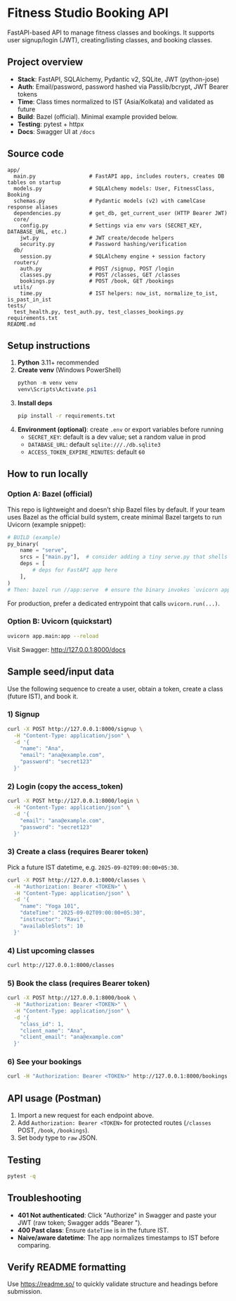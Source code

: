 # Fitness Studio Booking API

FastAPI-based API to manage fitness classes and bookings. It supports user signup/login (JWT), creating/listing classes, and booking classes.

## Project overview
* __Stack__: FastAPI, SQLAlchemy, Pydantic v2, SQLite, JWT (python-jose)
* __Auth__: Email/password, password hashed via Passlib/bcrypt, JWT Bearer tokens
* __Time__: Class times normalized to IST (Asia/Kolkata) and validated as future
* __Build__: Bazel (official). Minimal example provided below.
* __Testing__: pytest + httpx
* __Docs__: Swagger UI at `/docs`

## Source code
```
app/
  main.py                 # FastAPI app, includes routers, creates DB tables on startup
  models.py               # SQLAlchemy models: User, FitnessClass, Booking
  schemas.py              # Pydantic models (v2) with camelCase response aliases
  dependencies.py         # get_db, get_current_user (HTTP Bearer JWT)
  core/
    config.py             # Settings via env vars (SECRET_KEY, DATABASE_URL, etc.)
    jwt.py                # JWT create/decode helpers
    security.py           # Password hashing/verification
  db/
    session.py            # SQLAlchemy engine + session factory
  routers/
    auth.py               # POST /signup, POST /login
    classes.py            # POST /classes, GET /classes
    bookings.py           # POST /book, GET /bookings
  utils/
    time.py               # IST helpers: now_ist, normalize_to_ist, is_past_in_ist
tests/
  test_health.py, test_auth.py, test_classes_bookings.py
requirements.txt
README.md
```

## Setup instructions
1) __Python__ 3.11+ recommended
2) __Create venv__ (Windows PowerShell)
   ```ps1
   python -m venv venv
   venv\Scripts\Activate.ps1
   ```
3) __Install deps__
   ```bash
   pip install -r requirements.txt
   ```
4) __Environment (optional)__: create `.env` or export variables before running
   - `SECRET_KEY`: default is a dev value; set a random value in prod
   - `DATABASE_URL`: default `sqlite:///./db.sqlite3`
   - `ACCESS_TOKEN_EXPIRE_MINUTES`: default `60`

## How to run locally
### Option A: Bazel (official)
This repo is lightweight and doesn’t ship Bazel files by default. If your team uses Bazel as the official build system, create minimal Bazel targets to run Uvicorn (example snippet):
```python
# BUILD (example)
py_binary(
    name = "serve",
    srcs = ["main.py"],  # consider adding a tiny serve.py that shells out to uvicorn
    deps = [
        # deps for FastAPI app here
    ],
)
# Then: bazel run //app:serve  # ensure the binary invokes `uvicorn app.main:app`
```
For production, prefer a dedicated entrypoint that calls `uvicorn.run(...)`.

### Option B: Uvicorn (quickstart)
```bash
uvicorn app.main:app --reload
```
Visit Swagger: http://127.0.0.1:8000/docs

## Sample seed/input data
Use the following sequence to create a user, obtain a token, create a class (future IST), and book it.

### 1) Signup
```bash
curl -X POST http://127.0.0.1:8000/signup \
  -H "Content-Type: application/json" \
  -d '{
    "name": "Ana",
    "email": "ana@example.com",
    "password": "secret123"
  }'
```

### 2) Login (copy the access_token)
```bash
curl -X POST http://127.0.0.1:8000/login \
  -H "Content-Type: application/json" \
  -d '{
    "email": "ana@example.com",
    "password": "secret123"
  }'
```

### 3) Create a class (requires Bearer token)
Pick a future IST datetime, e.g. `2025-09-02T09:00:00+05:30`.
```bash
curl -X POST http://127.0.0.1:8000/classes \
  -H "Authorization: Bearer <TOKEN>" \
  -H "Content-Type: application/json" \
  -d '{
    "name": "Yoga 101",
    "dateTime": "2025-09-02T09:00:00+05:30",
    "instructor": "Ravi",
    "availableSlots": 10
  }'
```

### 4) List upcoming classes
```bash
curl http://127.0.0.1:8000/classes
```

### 5) Book the class (requires Bearer token)
```bash
curl -X POST http://127.0.0.1:8000/book \
  -H "Authorization: Bearer <TOKEN>" \
  -H "Content-Type: application/json" \
  -d '{
    "class_id": 1,
    "client_name": "Ana",
    "client_email": "ana@example.com"
  }'
```

### 6) See your bookings
```bash
curl -H "Authorization: Bearer <TOKEN>" http://127.0.0.1:8000/bookings
```

## API usage (Postman)
1) Import a new request for each endpoint above.
2) Add `Authorization: Bearer <TOKEN>` for protected routes (`/classes` POST, `/book`, `/bookings`).
3) Set body type to `raw` JSON.

## Testing
```bash
pytest -q
```

## Troubleshooting
* __401 Not authenticated__: Click "Authorize" in Swagger and paste your JWT (raw token; Swagger adds "Bearer ").
* __400 Past class__: Ensure `dateTime` is in the future IST.
* __Naive/aware datetime__: The app normalizes timestamps to IST before comparing.

## Verify README formatting
Use https://readme.so/ to quickly validate structure and headings before submission.

